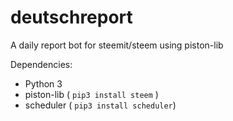 # deutschreport
A daily report bot for steemit/steem using piston-lib

Dependencies:

- Python 3
- piston-lib ( `pip3 install steem` )
- scheduler ( `pip3 install scheduler`)
